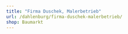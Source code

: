 ```yaml
---
title: "Firma Duschek, Malerbetrieb"
url: /dahlenburg/firma-duschek-malerbetrieb/
shop: Baumarkt
---
```

